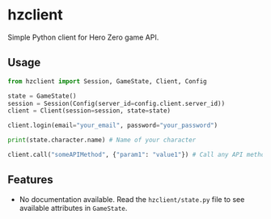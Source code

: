 # hzclient

Simple Python client for Hero Zero game API.

## Usage

```python
from hzclient import Session, GameState, Client, Config

state = GameState()
session = Session(Config(server_id=config.client.server_id))
client = Client(session=session, state=state)

client.login(email="your_email", password="your_password")

print(state.character.name) # Name of your character

client.call("someAPIMethod", {"param1": "value1"}) # Call any API method, handles session automatically
```

## Features

- No documentation available. Read the `hzclient/state.py` file to see available attributes in `GameState`.